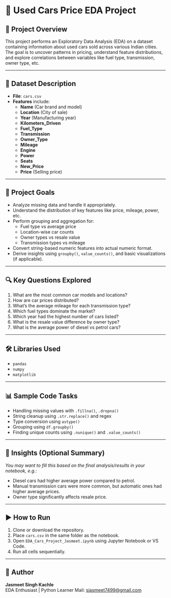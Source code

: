 # 🚗 Used Cars Price EDA Project

## 📌 Project Overview

This project performs an Exploratory Data Analysis (EDA) on a dataset containing information about used cars sold across various Indian cities. The goal is to uncover patterns in pricing, understand feature distributions, and explore correlations between variables like fuel type, transmission, owner type, etc.

---

## 📁 Dataset Description

- **File**: `cars.csv`
- **Features** include:
  - **Name** (Car brand and model)
  - **Location** (City of sale)
  - **Year** (Manufacturing year)
  - **Kilometers_Driven**
  - **Fuel_Type**
  - **Transmission**
  - **Owner_Type**
  - **Mileage**
  - **Engine**
  - **Power**
  - **Seats**
  - **New_Price**
  - **Price** (Selling price)

---

## 🎯 Project Goals

- Analyze missing data and handle it appropriately.
- Understand the distribution of key features like price, mileage, power, etc.
- Perform grouping and aggregation for:
  - Fuel type vs average price
  - Location-wise car counts
  - Owner types vs resale value
  - Transmission types vs mileage
- Convert string-based numeric features into actual numeric format.
- Derive insights using `groupby()`, `value_counts()`, and basic visualizations (if applicable).

---

## 🔍 Key Questions Explored

1. What are the most common car models and locations?
2. How are car prices distributed?
3. What’s the average mileage for each transmission type?
4. Which fuel types dominate the market?
5. Which year had the highest number of cars listed?
6. What is the resale value difference by owner type?
7. What is the average power of diesel vs petrol cars?

---

## 🛠️ Libraries Used

- `pandas`
- `numpy`
- `matplotlib`
---

## 📊 Sample Code Tasks

- Handling missing values with `.fillna()`, `.dropna()`
- String cleanup using `.str.replace()` and regex
- Type conversion using `astype()`
- Grouping using `df.groupby()`
- Finding unique counts using `.nunique()` and `.value_counts()`

---

## 🧠 Insights (Optional Summary)

*You may want to fill this based on the final analysis/results in your notebook, e.g.:*

- Diesel cars had higher average power compared to petrol.
- Manual transmission cars were more common, but automatic ones had higher average prices.
- Owner type significantly affects resale price.

---

## ▶️ How to Run

1. Clone or download the repository.
2. Place `cars.csv` in the same folder as the notebook.
3. Open `EDA_Cars_Project_Jasmeet.ipynb` using Jupyter Notebook or VS Code.
4. Run all cells sequentially.

---

## 👤 Author

**Jasmeet Singh Kachle**  
EDA Enthusiast | Python Learner
Mail: sjasmeet7499@gmail.com
